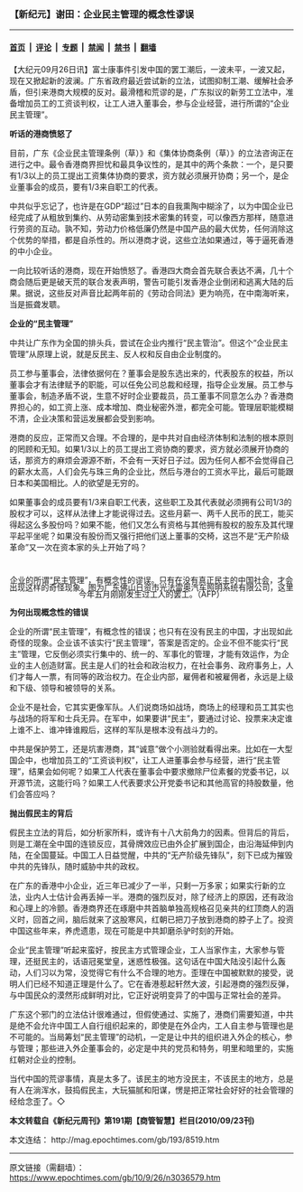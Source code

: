 ### 【新纪元】谢田：企业民主管理的概念性谬误

---

#### [首页](../../../..?n3036579) &nbsp;|&nbsp; [评论](../../../../../epoch-comment?n3036579) &nbsp;|&nbsp; [专题](../../../../../epoch-special?n3036579) &nbsp;|&nbsp; [禁闻](../../../../../epoch-news?n3036579) &nbsp;|&nbsp; [禁书](../../../../../books?n3036579) &nbsp;|&nbsp; [翻墙](https://github.com/gfw-breaker/nogfw/blob/master/README.md?n3036579)


<div class="post_content" id="artbody" itemprop="articleBody">
 <!-- article content begin -->
 <p>
  【大纪元09月26日讯】富士康事件引发中国的罢工潮后，一波未平，一波又起，现在又掀起新的波澜。广东省政府最近尝试新的立法，试图抑制工潮、缓解社会矛盾，但引来港商大规模的反对。最滑稽和荒谬的是，广东拟议的新劳工立法中，准备增加员工的工资谈判权，让工人进入董事会，参与企业经营，进行所谓的“企业民主管理”。
 </p>
 <p>
  <b>
   听话的港商愤怒了
  </b>
 </p>
 <p>
  目前，广东《企业民主管理条例（草）》和《集体协商条例（草）》的立法咨询正在进行之中。最令香港商界担忧和最具争议性的，是其中的两个条款：一个，是只要有1/3以上的员工提出工资集体协商的要求，资方就必须展开协商；另一个，是企业董事会的成员，要有1/3来自职工的代表。
 </p>
 <p>
  中共似乎忘记了，也许是在GDP“超过”日本的自我熏陶中糊涂了，以为中国企业已经完成了从粗放到集约、从劳动密集到技术密集的转变，可以像西方那样，随意进行劳资的互动。孰不知，劳动力价格低廉仍然是中国产品的最大优势，任何消除这个优势的举措，都是自杀性的。所以港商才说，这些立法如果通过，等于逼死香港的中小企业。
 </p>
 <p>
  一向比较听话的港商，现在开始愤怒了。香港四大商会首先联合表达不满，几十个商会随后更是破天荒的联合发表声明，警告可能引发香港企业倒闭和逃离大陆的后果。据说，这些反对声音比起两年前的《劳动合同法》更为响亮，在中南海听来，当是振聋发聩。
 </p>
 <p>
  <b>
   企业的“民主管理”
  </b>
 </p>
 <p>
  中共让广东作为全国的排头兵，尝试在企业内推行“民主管治”。但这个“企业民主管理”从原理上说，就是反民主、反人权和反自由企业制度的。
 </p>
 <p>
  员工参与董事会，法律依据何在？董事会是股东选出来的，代表股东的权益，所以董事会才有法律赋予的职能，可以任免公司总裁和经理，指导企业发展。员工参与董事会，制造矛盾不说，生意不好时企业要裁员，员工董事不同意怎么办？香港商界担心的，如工资上涨、成本增加、商业秘密外泄，都完全可能。管理层职能模糊不清，企业决策和营运发展都会受到影响。
 </p>
 <p>
  港商的反应，正常而又合理。不合理的，是中共对自由经济体制和法制的根本原则的罔顾和无知。如果1/3以上的员工提出工资协商的要求，资方就必须展开协商的话，那资方的麻烦会源源不断，不会有一天好日子过。因为任何人都不会觉得自己的薪水太高，人们会先与珠三角的企业比，然后与港台的工资水平比，最后可能跟日本和美国相比。人的欲望是无穷的。
 </p>
 <p>
  如果董事会的成员要有1/3来自职工代表，这些职工及其代表就必须拥有公司1/3的股权才可以，这样从法律上才能说得过去。这些月薪一、两千人民币的民工，能买得起这么多股份吗？如果不能，他们又怎么有资格与其他拥有股权的股东及其代理平起平坐呢？如果没有股份而又强行把他们送上董事的交椅，这岂不是“无产阶级革命”又一次在资本家的头上开始了吗？
  <br/>
  <br/>
  <!--image v 1.5-->
 </p>
 <div style="line-height: 90%; text-align: center;">
  <br/>
  <span class="bn12">
   企业的所谓“民主管理”，有概念性的谬误。只有在没有真正民主的中国社会，才会出现这样的奇怪现象。图为广东佛山日资市光法雷奥汽车照明系统有限公司，这里今年五月刚刚发生过工人的罢工。（AFP）
  </span>
 </div>
 <p>
  <!-- -->
 </p>
 <p>
  <b>
   为何出现概念性的错误
  </b>
 </p>
 <p>
  企业的所谓“民主管理”，有概念性的错误；也只有在没有民主的中国，才出现如此奇怪的现象。企业该不该实行“民主管理”，答案是否定的。企业不但不能实行“民主”管理，它反倒必须实行集中的、统一的、军事化的管理，才能有效运作，为企业的主人创造财富。民主是人们的社会和政治权力，在社会事务、政府事务上，人们才每人一票，有同等的政治权力。在企业内部，雇佣者和被雇佣者，永远是上级和下级、领导和被领导的关系。
 </p>
 <p>
  企业不是社会，它其实更像军队。人们说商场如战场，商场上的经理和员工其实也与战场的将军和士兵无异。在军中，如果要讲“民主”，要通过讨论、投票来决定谁上谁不上、谁冲锋谁殿后，这样的军队是根本没有战斗力的。
 </p>
 <p>
  中共是保护劳工，还是坑害港商，其“诚意”做个小测验就看得出来。比如在一大型国企中，也增加员工的“工资谈判权”，让工人进董事会参与经营，进行“民主管理”，结果会如何呢？如果工人代表在董事会中要求撤除尸位素餐的党委书记，以开源节流，这能行吗？如果工人代表要求公开党委书记和其他高官的持股数量，他们会答应吗？
 </p>
 <p>
  <b>
   抛出假民主的背后
  </b>
 </p>
 <p>
  假民主立法的背后，如分析家所料，或许有十八大前角力的因素。但背后的背后，则是工潮在全中国的连锁反应，其骨牌效应已由外企扩展到国企，由沿海延伸到内陆，在全国蔓延。中国工人日益觉醒，中共的“无产阶级先锋队”，刻下已成为摧毁中共的先锋队，随时威胁中共的政权。
 </p>
 <p>
  在广东的香港中小企业，近三年已减少了一半，只剩一万多家；如果实行新的立法，业内人士估计会再丢掉一半。港商的强烈反对，除了经济上的原因，还有政治和心理上的冷颤。香港商界还在琢磨中共首脑单独高规格召见亲共的红顶商人的涵义时，回首之间，脑后就来了这股寒风，红朝已把刀子放到港商的脖子上了。投资中国这些年来，养虎遗患，现在可能是中共卸磨杀驴时刻的开始。
 </p>
 <p>
  企业“民主管理”听起来蛮好，按民主方式管理企业，工人当家作主，大家参与管理，还挺民主的，话语冠冕堂皇，迷惑性极强。这句话在中国大陆没引起什么轰动，人们习以为常，没觉得它有什么不合理的地方。歪理在中国被默默的接受，说明人们已经不知道正理是什么了。它在香港惹起轩然大波，引起港商的强烈反弹，与中国民众的漠然形成鲜明对比，它正好说明变异了的中国与正常社会的差异。
 </p>
 <p>
  广东这个邪门的立法估计很难通过，但假使通过、实施了，港商们需要知道，中共是绝不会允许中国工人自行组织起来的，即使是在外企内，工人自主参与管理也是不可能的。当局筹划“民主管理”的动机，一定是让中共的组织进入外企的核心，参与管理；那些进入外企董事会的，必定是中共的党员和特务，明里和暗里的，实施红朝对企业的控制。
 </p>
 <p>
  当代中国的荒谬事情，真是太多了。该民主的地方没民主，不该民主的地方，总是有人在淌浑水，鼓捣假民主，大玩猫腻和阳谋，愣是把正常社会好好的社会管理的经给念歪了。◇
 </p>
 <p>
  <b>
   本文转载自《新纪元周刊》第191期【商管智慧】栏目(2010/09/23刊)
  </b>
 </p>
 <p>
  本文连结：
  <ok href=" http://mag.epochtimes.com/gb/193/8519.htm " target="_blank">
   http://mag.epochtimes.com/gb/193/8519.htm
  </ok>
 </p>
 <!-- article content end -->
 <div id="below_article_ad">
 </div>
</div>


---

原文链接（需翻墙）：https://www.epochtimes.com/gb/10/9/26/n3036579.htm
